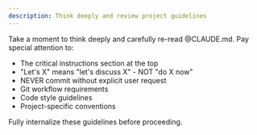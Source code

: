 ```yaml
---
description: Think deeply and review project guidelines
---
```


Take a moment to think deeply and carefully re-read @CLAUDE.md. Pay special attention to:
- The critical instructions section at the top
- "Let's X" means "let's discuss X" - NOT "do X now"
- NEVER commit without explicit user request
- Git workflow requirements
- Code style guidelines
- Project-specific conventions

Fully internalize these guidelines before proceeding.
